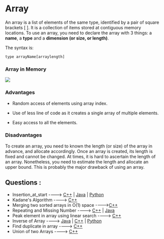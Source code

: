 # Array

An array is a list of elements of the same type, identified by a pair of square brackets [ ]. It is a collection of items stored at contiguous memory locations. To use an array, you need to declare the array with 3 things: a **name**, a **type** and a **dimension (or size, or length)**.

The syntax is:

`type arrayName[arraylength]`

### Array in Memory

![](https://media.geeksforgeeks.org/wp-content/uploads/array-2.png)

### Advantages

- Random access of elements using array index.

- Use of less line of code as it creates a single array of multiple elements.

- Easy access to all the elements.

### Disadvantages

To create an array, you need to known the length (or size) of the array in advance, and allocate accordingly. Once an array is created, its length is fixed and cannot be changed. At times, it is hard to ascertain the length of an array. Nonetheless, you need to estimate the length and allocate an upper bound. This is probably the major drawback of using an array.


## Questions :
- Insertion_at_start ----> [C++](/Code/C++/insertion_at_start.cpp) | [Java](/Code/Java/insertion_at_start.java) | [Python](/Code/Python/insertion_at_start.py)
- Kadane's Algorithm ----> [C++](/Code/C++/kadane_algo.cpp)
- Merging two sorted arrays in O(1) space ---->[C++](/Code/C++/merge_in_constant_space.cpp)
- Repeating and Missing Number ----> [C++](/Code/C++/repeating_and_missing_number.cpp) | [Java](/Code/Java/Repeating_And_Missing_Number.java) 
- Peak element in array using linear search ----> [C++](/Code/C++/peak_value_linear_search.cpp)
- Inverse of Array ----> [Java](/Code/Java/inverseofarray.java) | [C++](Code/C++/inverse_of_an_array.cpp) | [Python](/Code/Python/inverseArray.py)
- Find duplicate in array ----> [C++](/Code/C++/Duplicate_in_array.cpp)
- Union of two Arrays ----> [C++](Code/C++/Union_of_two_unsorted_array.cpp)